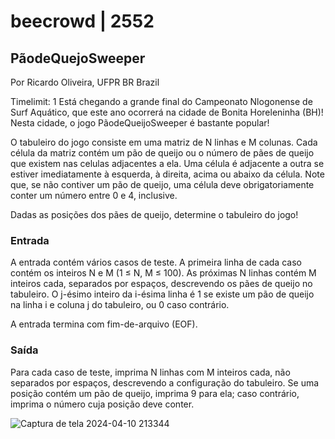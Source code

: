 # beecrowd | 2552
## PãodeQuejoSweeper
Por Ricardo Oliveira, UFPR BR Brazil

Timelimit: 1
Está chegando a grande final do Campeonato Nlogonense de Surf Aquático, que este ano ocorrerá na cidade de Bonita Horeleninha (BH)! Nesta cidade, o jogo PãodeQueijoSweeper é bastante popular!

O tabuleiro do jogo consiste em uma matriz de N linhas e M colunas. Cada célula da matriz contém um pão de queijo ou o número de pães de queijo que existem nas celulas adjacentes a ela. Uma célula é adjacente a outra se estiver imediatamente à esquerda, à direita, acima ou abaixo da célula. Note que, se não contiver um pão de queijo, uma célula deve obrigatoriamente conter um número entre 0 e 4, inclusive.

Dadas as posições dos pães de queijo, determine o tabuleiro do jogo!

### Entrada
A entrada contém vários casos de teste. A primeira linha de cada caso contém os inteiros N e M (1 ≤ N, M ≤ 100). As próximas N linhas contém M inteiros cada, separados por espaços, descrevendo os pães de queijo no tabuleiro. O j-ésimo inteiro da i-ésima linha é 1 se existe um pão de queijo na linha i e coluna j do tabuleiro, ou 0 caso contrário.

A entrada termina com fim-de-arquivo (EOF).

### Saída
Para cada caso de teste, imprima N linhas com M inteiros cada, não separados por espaços, descrevendo a configuração do tabuleiro. Se uma posição contém um pão de queijo, imprima 9 para ela; caso contrário, imprima o número cuja posição deve conter.

![Captura de tela 2024-04-10 213344](https://github.com/Kimitayo/ITP_UFRN_exercicios/assets/84105466/a3dd9be3-84bb-410e-880d-d006cc8a6c5a)

